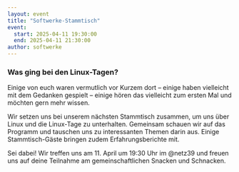 ```yaml
---
layout: event
title: "Softwerke-Stammtisch"
event:
  start: 2025-04-11 19:30:00
  end: 2025-04-11 21:30:00
author: softwerke
---
```


### Was ging bei den Linux-Tagen?

Einige von euch waren vermutlich vor Kurzem dort – einige haben vielleicht mit dem Gedanken gespielt – einige hören das vielleicht zum ersten Mal und möchten gern mehr wissen.

Wir setzen uns bei unserem nächsten Stammtisch zusammen, um uns über Linux und die Linux-Tage zu unterhalten. Gemeinsam schauen wir auf das Programm und tauschen uns zu interessanten Themen darin aus. Einige Stammtisch-Gäste bringen zudem Erfahrungsberichte mit.

Sei dabei! Wir treffen uns am 11. April um 19:30 Uhr im @netz39 und freuen uns auf deine Teilnahme am gemeinschaftlichen Snacken und Schnacken.